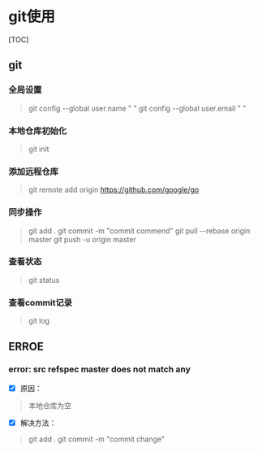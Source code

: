 # git使用

[TOC]

## git

### 全局设置

>git config --global user.name " "
>git config --global user.email " "

### 本地仓库初始化

>git init

### 添加远程仓库

>git remote add origin <https://github.com/google/go>

### 同步操作

> git add .
> git commit -m "commit commend"
> git pull --rebase origin master
> git push -u origin master

### 查看状态

>git status

### 查看commit记录

>git log

## ERROE

### error: src refspec master does not match any

- [x] 原因：

>本地仓库为空

- [x] 解决方法：
  
>git add .
>git commit -m "commit change"